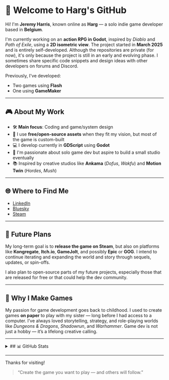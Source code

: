 # 👾 Welcome to Harg's GitHub

Hi! I'm **Jeremy Harris**, known online as **Harg** — a solo indie game developer based in **Belgium**.

I'm currently working on an **action RPG in Godot**, inspired by *Diablo* and *Path of Exile*, using a **2D isometric view**. The project started in **March 2025** and is entirely self-developed. Although the repositories are private (for now), it's only because the project is still in an early and evolving phase. I sometimes share specific code snippets and design ideas with other developers on forums and Discord.

Previously, I've developed:
- Two games using **Flash**
- One using **GameMaker**

---

## 🎮 About My Work

- 🛠️ **Main focus**: Coding and game/system design
- 🎨 I use **free/open-source assets** when they fit my vision, but most of the game is custom-built
- 💻 I develop currently in **GDScript** using **Godot**
- 🌱 I'm passionate about solo game dev but aspire to build a small studio eventually
- 📚 Inspired by creative studios like **Ankama** (*Dofus*, *Wakfu*) and **Motion Twin** (*Hordes*, *Mush*)

---

## 🌐 Where to Find Me

- [LinkedIn](https://www.linkedin.com/in/harg2001/)
- [Bluesky](https://bsky.app/profile/harg2001.bsky.social)
- [Steam](https://steamcommunity.com/id/har_g2001/)

---

## 🚀 Future Plans

My long-term goal is to **release the game on Steam**, but also on platforms like **Kongregate**, **Itch.io**, **GameJolt**, and possibly **Epic** or **GOG**. I intend to continue iterating and expanding the world and story through sequels, updates, or spin-offs.

I also plan to open-source parts of my future projects, especially those that are released for free or that could help the dev community.

---

## 🎲 Why I Make Games

My passion for game development goes back to childhood. I used to create games **on paper** to play with my sister — long before I had access to a computer. I’ve always loved storytelling, strategy, and role-playing worlds like *Dungeons & Dragons*, *Shadowrun*, and *Warhammer*. Game dev is not just a hobby — it’s a lifelong creative calling.

---

<details>
  <summary>## 📊 GitHub Stats</summary>
    TODO later > https://github.com/anuraghazra/github-readme-stats
</details>

---

Thanks for visiting!

> “Create the game you want to play — and others will follow.”
